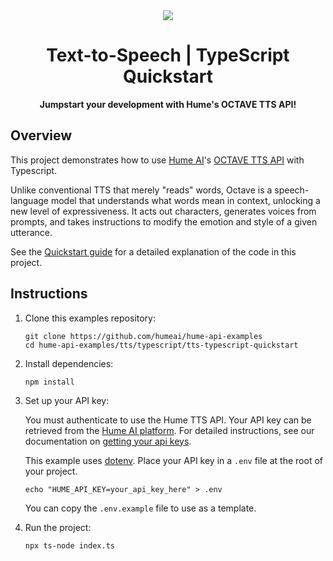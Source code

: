 <div align="center">
  <img src="https://storage.googleapis.com/hume-public-logos/hume/hume-banner.png">
  <h1>Text-to-Speech | TypeScript Quickstart</h1>
  <p>
    <strong>Jumpstart your development with Hume's OCTAVE TTS API!</strong>
  </p>
</div>

## Overview

This project demonstrates how to use [Hume AI](https://hume.ai)'s [OCTAVE TTS API](https://dev.hume.ai/docs/text-to-speech-tts/overview) with Typescript.

Unlike conventional TTS that merely "reads" words, Octave is a speech-language model that understands what words mean in context, unlocking a new level of expressiveness. It acts out characters, generates voices from prompts, and takes instructions to modify the emotion and style of a given utterance.

See the [Quickstart guide](https://dev.hume.ai/docs/text-to-speech-tts/quickstart/typescript) for a detailed explanation of the code in this project.

## Instructions

1. Clone this examples repository:

    ```shell
    git clone https://github.com/humeai/hume-api-examples
    cd hume-api-examples/tts/typescript/tts-typescript-quickstart
    ```

2. Install dependencies:

    ```shell
    npm install
    ```

3. Set up your API key:

    You must authenticate to use the Hume TTS API. Your API key can be retrieved from the [Hume AI platform](https://platform.hume.ai/settings/keys). For detailed instructions, see our documentation on [getting your api keys](https://dev.hume.ai/docs/introduction/api-key).

    This example uses [dotenv](https://www.npmjs.com/package/dotenv). Place your API key in a `.env` file at the root of your project.

    ```shell
    echo "HUME_API_KEY=your_api_key_here" > .env
    ```

    You can copy the `.env.example` file to use as a template.

4. Run the project:

    ```shell
    npx ts-node index.ts
    ```
